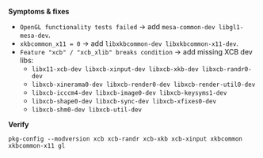 **Symptoms & fixes**
- `OpenGL functionality tests failed` → add `mesa-common-dev libgl1-mesa-dev`.
- `xkbcommon_x11 = 0` → add `libxkbcommon-dev libxkbcommon-x11-dev`.
- `Feature "xcb" / "xcb_xlib" breaks condition` → add missing XCB dev libs:
  - `libx11-xcb-dev libxcb-xinput-dev libxcb-xkb-dev libxcb-randr0-dev`
  - `libxcb-xinerama0-dev libxcb-render0-dev libxcb-render-util0-dev`
  - `libxcb-icccm4-dev libxcb-image0-dev libxcb-keysyms1-dev`
  - `libxcb-shape0-dev libxcb-sync-dev libxcb-xfixes0-dev`
  - `libxcb-shm0-dev libxcb-util-dev`

**Verify**
```
pkg-config --modversion xcb xcb-randr xcb-xkb xcb-xinput xkbcommon xkbcommon-x11 gl